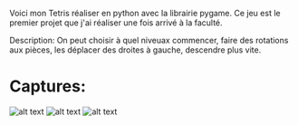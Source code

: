 Voici mon Tetris réaliser en python avec la librairie pygame. 
Ce jeu est le premier projet que j'ai réaliser une fois arrivé à la faculté.

Description:
On peut choisir à quel niveuax commencer, faire des rotations aux pièces, les déplacer des droites à gauche, descendre plus vite.

# Captures: 

![alt text](https://user-images.githubusercontent.com/123307041/268615772-a703c589-6aa6-4c6d-b9ee-3ba45a0534d1.png)
![alt text](https://user-images.githubusercontent.com/123307041/268615777-c1404c19-92b7-4b26-b177-96ece36deda4.png)
![alt text](https://user-images.githubusercontent.com/123307041/268615779-dd6aff4f-dc1b-461c-a8d7-9dda87e45fa2.png)
